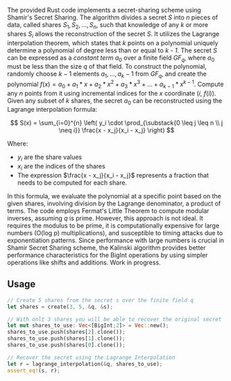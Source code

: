 The provided Rust code implements a secret-sharing scheme using Shamir's Secret Sharing. The algorithm divides a secret *S* into *n* pieces of data, called shares $S_1, S_2, \ldots, S_n$, such that knowledge of any *k* or more shares $S_i$ allows the reconstruction of the secret *S*. It utilizes the Lagrange interpolation theorem, which states that $k$ points on a polynomial uniquely determine a polynomial of degree less than or equal to *k - 1*. The secret *S* can be expressed as a *constant term* $a_0$ over a finite field $GF_q$, where $a_0$ must be less than the size $q$ of that field. To construct the polynomial, randomly choose $k - 1$ elements $a_1, \ldots, a_k-1$ from $GF_q$, and create the polynomial $f(x) = a_0 + a_1 * x + a_2 * x^2 + a_3 * x^3 + ... + a_{k-1} * x^{k-1}$. Compute any $n$ points from it using incremental indices for the $x$ coordinate ($i$, $f(i)$). Given any subset of $k$ shares, the secret $a_0$ can be reconstructed using the Lagrange interpolation formula:

$$
S(x) = \sum_{i=0}^{n} \left( y_i \cdot \prod_{\substack{0 \leq j \leq n \\ j \neq i}} \frac{x - x_j}{x_i - x_j} \right)
$$

Where:
- $y_i$ are the share values
- $x_i$ are the indices of the shares
- The expression $\frac{x - x_j}{x_i - x_j}$ represents a fraction that needs to be computed for each share.

In this formula, we evaluate the polynomial at a specific point based on the given shares, involving division by the Lagrange denominator, a product of terms. The code employs Fermat's Little Theorem to compute modular inverses, assuming $q$ is prime. However, this approach is not ideal. It requires the modulus to be prime, it is computationally expensive for large numbers (O(log p) multiplications), and susceptible to timing attacks due to exponentiation patterns. Since performance with large numbers is crucial in Shamir Secret Sharing scheme, the Kalinski algorithm provides better performance characteristics for the BigInt operations by using simpler operations like shifts and additions. Work in progress.
## Usage
```Rust
// Create 5 shares from the secret s over the finite field q
let shares = create(3, 5, &q, &s);

// With onlt 3 shares you will be able to recover the original secret
let mut shares_to_use: Vec<[BigInt;2]> = Vec::new();
shares_to_use.push(shares[2].clone());
shares_to_use.push(shares[1].clone());
shares_to_use.push(shares[0].clone());

// Recover the secret using the Lagrange Interpolation
let r = lagrange_interpolation(&q, shares_to_use);
assert_eq!(s, r);

